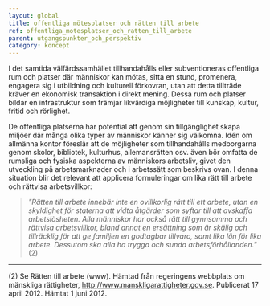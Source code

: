 ```yaml
---
layout: global
title: offentliga mötesplatser och rätten till arbete
ref: offentliga_motesplatser_och_ratten_till_arbete
parent: utgangspunkter_och_perspektiv
category: koncept
---
```


I det samtida välfärdssamhället tillhandahålls eller subventioneras offentliga rum och platser där människor kan mötas, sitta en stund, promenera, engagera sig i utbildning och kulturell förkovran, utan att detta tillträde kräver en ekonomisk transaktion i direkt mening. Dessa rum och platser bildar en infrastruktur som främjar likvärdiga möjligheter till kunskap, kultur, fritid och rörlighet.
  
De offentliga platserna har potential att genom sin tillgänglighet skapa miljöer där många olika typer av människor känner sig välkomna. Idén om allmänna kontor föreslår att de möjligheter som tillhandahålls medborgarna genom skolor, bibliotek, kulturhus, allemansrätten osv. även bör omfatta de rumsliga och fysiska aspekterna av människors arbetsliv, givet den utveckling på arbetsmarknader och i arbetssätt som beskrivs ovan. I denna situation blir det relevant att applicera formuleringar om lika rätt till arbete och rättvisa arbetsvillkor:

> *"Rätten till arbete innebär inte en ovillkorlig rätt till ett arbete, utan en skyldighet för staterna att vidta åtgärder som syftar till att avskaffa arbetslösheten. Alla människor har också rätt till gynnsamma och rättvisa arbetsvillkor, bland annat en ersättning som är skälig och tillräcklig för att ge familjen en godtagbar tillvaro, samt lika lön för lika arbete. Dessutom ska alla ha trygga och sunda arbetsförhållanden."* (2)

------------
(2) Se Rätten till arbete (www). Hämtad från regeringens webbplats om mänskliga rättigheter, http://www.manskligarattigheter.gov.se. Publicerat 17 april 2012. Hämtat 1 juni 2012.